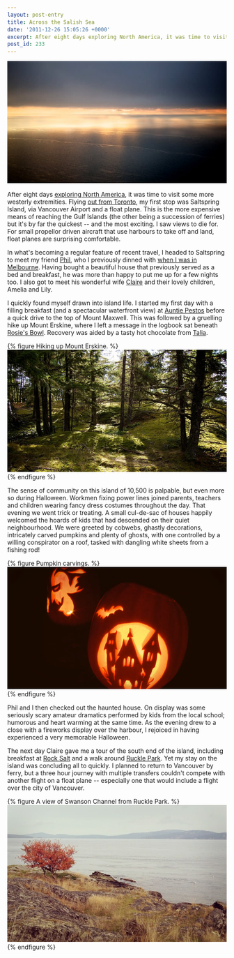 ```yaml
---
layout: post-entry
title: Across the Salish Sea
date: '2011-12-26 15:05:26 +0000'
excerpt: After eight days exploring North America, it was time to visit some of its more westerly extremities. Flying out from Toronto, my first stop was Saltspring Island, via Vancouver Airport and a float plane.
post_id: 233
---
```

![Looking across the Salish Sea](/assets/images/2011/12/saltspring_island.jpg)

After eight days [exploring North America][1], it was time to visit some more westerly extremities. Flying [out from Toronto][2], my first stop was Saltspring Island, via Vancouver Airport and a float plane. This is the more expensive means of reaching the Gulf Islands (the other being a succession of ferries) but it's by far the quickest -- and the most exciting. I saw views to die for. For small propellor driven aircraft that use harbours to take off and land, float planes are surprising comfortable.

In what's becoming a regular feature of recent travel, I headed to Saltspring to meet my friend [Phil][3], who I previously dinned with [when I was in Melbourne][4]. Having bought a beautiful house that previously served as a bed and breakfast, he was more than happy to put me up for a few nights too. I also got to meet his wonderful wife [Claire][5] and their lovely children, Amelia and Lily.

I quickly found myself drawn into island life. I started my first day with a filling breakfast (and a spectacular waterfront view) at [Auntie Pestos][6] before a quick drive to the top of Mount Maxwell. This was followed by a gruelling hike up Mount Erskine, where I left a message in the logbook sat beneath [Rosie's Bowl][7]. Recovery was aided by a tasty hot chocolate from [Talia][8].

{% figure Hiking up Mount Erskine. %}
![](/assets/images/2011/12/saltspring_erskine.jpg)
{% endfigure %}

The sense of community on this island of 10,500 is palpable, but even more so during Halloween. Workmen fixing power lines joined parents, teachers and children wearing fancy dress costumes throughout the day. That evening we went trick or treating. A small cul-de-sac of houses happily welcomed the hoards of kids that had descended on their quiet neighbourhood. We were greeted by cobwebs, ghastly decorations, intricately carved pumpkins and plenty of ghosts, with one controlled by a willing conspirator on a roof, tasked with dangling white sheets from a fishing rod!

{% figure Pumpkin carvings. %}
![](/assets/images/2011/12/saltspring_halloween.jpg)
{% endfigure %}

Phil and I then checked out the haunted house. On display was some seriously scary amateur dramatics performed by kids from the local school; humorous and heart warming at the same time. As the evening drew to a close with a fireworks display over the harbour, I rejoiced in having experienced a very memorable Halloween.

The next day Claire gave me a tour of the south end of the island, including breakfast at [Rock Salt][9] and a walk around [Ruckle Park][10]. Yet my stay on the island was concluding all to quickly. I planned to return to Vancouver by ferry, but a three hour journey with multiple transfers couldn't compete with another flight on a float plane -- especially one that would include a flight over the city of Vancouver.

[1]: /2011/12/north_america/
[2]: /2011/12/toronto/
[3]: http://philmccluskey.com/
[4]: /2010/01/melbourne/
[5]: http://loobylu.com/
[6]: http://auntiepestos.com/
[7]: http://rosiesbowl.wordpress.com/about/
[8]: http://cafetalia.ca/
[9]: http://rocksaltrestaurant.com/
[10]: http://env.gov.bc.ca/bcparks/explore/parkpgs/ruckle/

{% figure A view of Swanson Channel from Ruckle Park. %}
![](/assets/images/2011/12/saltspring_rucklepark.jpg)
{% endfigure %}